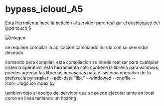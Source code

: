 # bypass_icloud_A5
Esta Herrmienta hace la peticion al servidor para realizar el desbloqueo del ipod touch 5

![imagen](https://github.com/AngeloLT/bypass_icloud_A5/assets/13395727/4d046d46-1edc-4669-88fa-7bf08fff25e0)

se requiere compilar la aplicacion cambiando la ruta con su seervidor deceado


comando para compilar, esta compilacion se puede realizar para cualquier sistema operativo, esta herramienta solo contiene la libreria para windows, puedes agregar las librerias necesarias 
para el sistema operativo de tu preferecia
pyinstaller --add-data "lib;." --windowed --onefile --icon=./logo.ico index.py

tambien dejo el codigo del servidor que se puede ejecutar tanto en local como en linea teniendo un hosting
